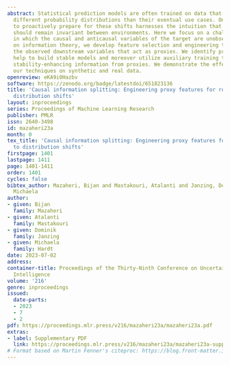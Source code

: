 ```yaml
---
abstract: Statistical prediction models are often trained on data that is drawn from
  different probability distributions than their eventual use cases. One approach
  to proactively prepare for these shifts harnesses the intuition that causal mechanisms
  should remain invariant between environments. Here we focus on a challenging setting
  in which the causal and anticausal variables of the target are unobserved. Leaning
  on information theory, we develop feature selection and engineering techniques for
  the observed downstream variables that act as proxies. We identify proxies that
  help to build stable models and moreover utilize auxiliary training tasks to extract
  stability-enhancing information from proxies. We demonstrate the effectiveness of
  our techniques on synthetic and real data.
openreview: eKA9i0Hazbv
software: https://zenodo.org/badge/latestdoi/651823136
title: 'Causal information splitting: Engineering proxy features for robustness to
  distribution shifts'
layout: inproceedings
series: Proceedings of Machine Learning Research
publisher: PMLR
issn: 2640-3498
id: mazaheri23a
month: 0
tex_title: 'Causal information splitting: Engineering proxy features for robustness
  to distribution shifts'
firstpage: 1401
lastpage: 1411
page: 1401-1411
order: 1401
cycles: false
bibtex_author: Mazaheri, Bijan and Mastakouri, Atalanti and Janzing, Dominik and Hardt,
  Michaela
author:
- given: Bijan
  family: Mazaheri
- given: Atalanti
  family: Mastakouri
- given: Dominik
  family: Janzing
- given: Michaela
  family: Hardt
date: 2023-07-02
address:
container-title: Proceedings of the Thirty-Ninth Conference on Uncertainty in Artificial
  Intelligence
volume: '216'
genre: inproceedings
issued:
  date-parts:
  - 2023
  - 7
  - 2
pdf: https://proceedings.mlr.press/v216/mazaheri23a/mazaheri23a.pdf
extras:
- label: Supplementary PDF
  link: https://proceedings.mlr.press/v216/mazaheri23a/mazaheri23a-supp.pdf
# Format based on Martin Fenner's citeproc: https://blog.front-matter.io/posts/citeproc-yaml-for-bibliographies/
---
```


